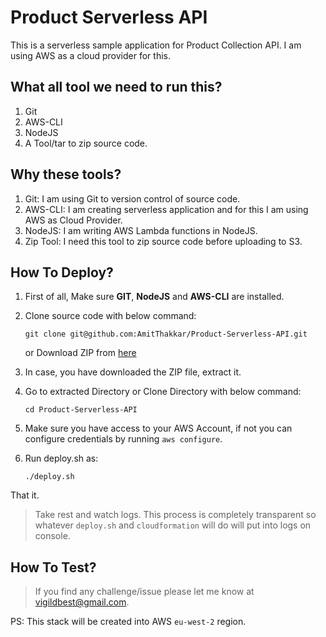 # Product Serverless API

This is a serverless sample application for Product Collection API. I am using AWS as a cloud provider for this.

## What all tool we need to run this?
1. Git
2. AWS-CLI
3. NodeJS
4. A Tool/tar to zip source code.

## Why these tools?
1. Git: I am using Git to version control of source code.
2. AWS-CLI: I am creating serverless application and for this I am using AWS as Cloud Provider.
3. NodeJS: I am writing AWS Lambda functions in NodeJS.
4. Zip Tool: I need this tool to zip source code before uploading to S3.

## How To Deploy?
1. First of all, Make sure **GIT**, **NodeJS** and **AWS-CLI** are installed.
2. Clone source code with below command:

    `git clone git@github.com:AmitThakkar/Product-Serverless-API.git`
    
    or Download ZIP from [here](https://github.com/AmitThakkar/Product-Serverless-API/archive/master.zip)
3. In case, you have downloaded the ZIP file, extract it.
4. Go to extracted Directory or Clone Directory with below command:
    
    `cd Product-Serverless-API`
5. Make sure you have access to your AWS Account, if not you can configure credentials by running `aws configure`.
6. Run deploy.sh as:

    `./deploy.sh`

That it. 

> Take rest and watch logs. This process is completely transparent so whatever `deploy.sh` and `cloudformation` will do
will put into logs on console.

## How To Test?


> If you find any challenge/issue please let me know at vigildbest@gmail.com.

PS: This stack will be created into AWS `eu-west-2` region.